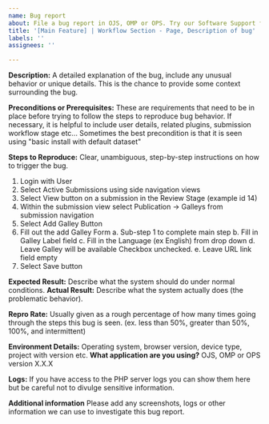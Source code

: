 ```yaml
---
name: Bug report
about: File a bug report in OJS, OMP or OPS. Try our Software Support forum, linked below, if you cannot provide reproducible steps and technical specifications.
title: '[Main Feature] | Workflow Section - Page, Description of bug'
labels: ''
assignees: ''

---
```


**Description:**
A detailed explanation of the bug, include any unusual behavior or unique details.  This is the chance to provide some context surrounding the bug.

**Preconditions or Prerequisites:**
These are requirements that need to be in place before trying to follow the steps to reproduce bug behavior.  If necessary, it is helpful to include user details, related plugins, submission workflow stage etc... Sometimes the best precondition is that it is seen using "basic install with default dataset"

**Steps to Reproduce:**
Clear, unambiguous, step-by-step instructions on how to trigger the bug.
1.  Login with User <role>
2.  Select Active Submissions using side navigation views
3.  Select View button on a submission in the Review Stage (example id 14)
4.  Within the submission view select Publication -> Galleys from submission navigation
5.  Select Add Galley Button
6.  Fill out the add Galley Form
a.  Sub-step 1 to complete main step
b.  Fill in Galley Label field
c.  Fill in the Language (ex English) from drop down
d.  Leave Galley will be available Checkbox unchecked.
e.  Leave URL link field empty
6.  Select Save button

**Expected Result:** Describe what the system should do under normal conditions.
**Actual Result:** Describe what the system actually does (the problematic behavior).

**Repro Rate:** Usually given as a rough percentage of how many times going through the steps this bug is seen.  (ex. less than 50%, greater than 50%, 100%, and intermittent) 

**Environment Details:** Operating system, browser version, device type, project with version etc.
**What application are you using?**
 OJS, OMP or OPS version X.X.X

**Logs:** If you have access to the PHP server logs you can show them here but be careful not to divulge sensitive information.

**Additional information**
Please add any screenshots, logs or other information we can use to investigate this bug report.
